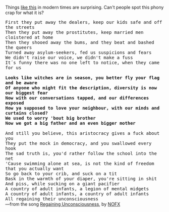 Things <a href="http://arstechnica.com/news.ars/post/20070625-spying-on-campus-fbi-warns-mit-harvard.html">like this</a> in modern times are surprising. Can't people spot this phony crap for what it is?

<tt>First they put away the dealers, keep our kids safe and off the streets<br>
Then they put away the prostitutes, keep married men cloistered at home<br>
Then they shooed away the bums, and they beat and bashed the queers<br>
Turned away asylum-seekers, fed us suspicions and fears<br>
We didn't raise our voice, we didn't make a fuss<br>
It´s funny there was no one left to notice, when they came for us<br>
<br>
<strong>Looks like witches are in season, you better fly your flag and be aware<br>
Of anyone who might fit the description, diversity is now our biggest fear<br>
Now with our conversations tapped, and our differences exposed<br>
How ya supposed to love your neighbour, with our minds and curtains 
closed?<br>
We used to worry 'bout big brother<br>
Now we got a big father and an even bigger mother</strong><br>
<br>
And still you believe, this aristocracy gives a fuck about you<br>
They put the mock in democracy, and you swallowed every hook<br>
The sad truth is, you'd rather follow the school into the net<br>
'Cause swimming alone at sea, is not the kind of freedom that you 
actually want<br>
So go back to your crib, and suck on a tit<br>
Bask in the warmth of your diaper, you're sitting in shit<br>
And piss, while sucking on a giant pacifier<br>
A country of adult infants, a legion of mental midgets<br>
A country of adult infants, a country of adult infants<br>
All regaining their unconsciousness<br>
</tt>
—from the song <a href="http://www.nofxwiki.net/w/Lyrics:Regaining_Unconsciousness_%28song%29">Regaining Unconsciousness</a>, by <a href="http://www.nofx.org/">NOFX</a>
